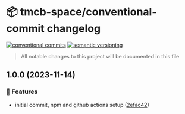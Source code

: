 # 📦 tmcb-space/conventional-commit changelog

[![conventional commits](https://img.shields.io/badge/conventional%20commits-1.0.0-yellow.svg)](https://conventionalcommits.org)
[![semantic versioning](https://img.shields.io/badge/semantic%20versioning-2.0.0-green.svg)](https://semver.org)

> All notable changes to this project will be documented in this file

## 1.0.0 (2023-11-14)


### 🍕 Features

* initial commit, npm and github actions setup ([2efac42](https://github.com/TMCB-SPACE/conventional-commit/commit/2efac42c6e5d6385c58807c96a10fa7e9a0b4ee1))

